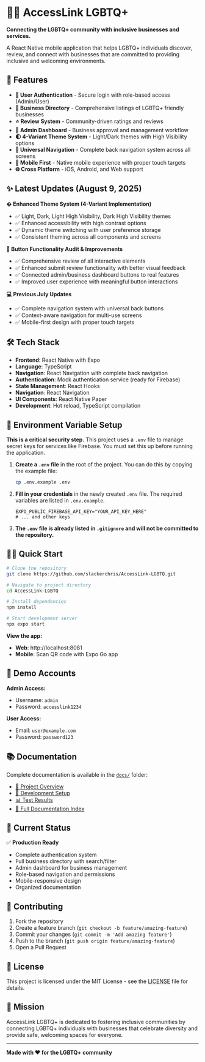 # 🏳️‍🌈 AccessLink LGBTQ+

**Connecting the LGBTQ+ community with inclusive businesses and services.**

A React Native mobile application that helps LGBTQ+ individuals discover, review, and connect with businesses that are committed to providing inclusive and welcoming environments.

## 🚀 Features

- **🔐 User Authentication** - Secure login with role-based access (Admin/User)
- **🏢 Business Directory** - Comprehensive listings of LGBTQ+ friendly businesses
- **⭐ Review System** - Community-driven ratings and reviews
- **👑 Admin Dashboard** - Business approval and management workflow
- **🌓 4-Variant Theme System** - Light/Dark themes with High Visibility options
- **🧭 Universal Navigation** - Complete back navigation system across all screens
- **📱 Mobile First** - Native mobile experience with proper touch targets
- **🌐 Cross Platform** - iOS, Android, and Web support

## ✨ Latest Updates (August 9, 2025)

**� Enhanced Theme System (4-Variant Implementation)**
- ✅ Light, Dark, Light High Visibility, Dark High Visibility themes
- ✅ Enhanced accessibility with high contrast options
- ✅ Dynamic theme switching with user preference storage
- ✅ Consistent theming across all components and screens

**🔧 Button Functionality Audit & Improvements**
- ✅ Comprehensive review of all interactive elements
- ✅ Enhanced submit review functionality with better visual feedback
- ✅ Connected admin/business dashboard buttons to real features
- ✅ Improved user experience with meaningful button interactions

**💻 Previous July Updates**
- ✅ Complete navigation system with universal back buttons
- ✅ Context-aware navigation for multi-use screens
- ✅ Mobile-first design with proper touch targets

## 🛠️ Tech Stack

- **Frontend**: React Native with Expo
- **Language**: TypeScript
- **Navigation**: React Navigation with complete back navigation
- **Authentication**: Mock authentication service (ready for Firebase)
- **State Management**: React Hooks
- **Navigation**: React Navigation
- **UI Components**: React Native Paper
- **Development**: Hot reload, TypeScript compilation

## 🔐 Environment Variable Setup

**This is a critical security step.** This project uses a `.env` file to manage secret keys for services like Firebase. You must set this up before running the application.

1.  **Create a `.env` file** in the root of the project. You can do this by copying the example file:
    ```bash
    cp .env.example .env
    ```

2.  **Fill in your credentials** in the newly created `.env` file. The required variables are listed in `.env.example`.

    ```
    EXPO_PUBLIC_FIREBASE_API_KEY="YOUR_API_KEY_HERE"
    # ... and other keys
    ```

3.  **The `.env` file is already listed in `.gitignore` and will not be committed to the repository.**

## 🏃‍♂️ Quick Start

```bash
# Clone the repository
git clone https://github.com/slackerchris/AccessLink-LGBTQ.git

# Navigate to project directory
cd AccessLink-LGBTQ

# Install dependencies
npm install

# Start development server
npx expo start
```

**View the app:**
- **Web**: http://localhost:8081
- **Mobile**: Scan QR code with Expo Go app

## 🧪 Demo Accounts

**Admin Access:**
- Username: `admin`
- Password: `accesslink1234`

**User Access:**
- Email: `user@example.com`
- Password: `password123`

## 📚 Documentation

Complete documentation is available in the [`docs/`](docs/) folder:

- [📖 Project Overview](docs/README.md)
- [🔧 Development Setup](docs/development-README.md)
- [📊 Test Results](docs/reports/TEST_RESULTS.md)
- [📁 Full Documentation Index](docs/INDEX.md)

## 🎯 Current Status

✅ **Production Ready**
- Complete authentication system
- Full business directory with search/filter
- Admin dashboard for business management
- Role-based navigation and permissions
- Mobile-responsive design
- Organized documentation

## 🤝 Contributing

1. Fork the repository
2. Create a feature branch (`git checkout -b feature/amazing-feature`)
3. Commit your changes (`git commit -m 'Add amazing feature'`)
4. Push to the branch (`git push origin feature/amazing-feature`)
5. Open a Pull Request

## 📄 License

This project is licensed under the MIT License - see the [LICENSE](LICENSE) file for details.

## 🌈 Mission

AccessLink LGBTQ+ is dedicated to fostering inclusive communities by connecting LGBTQ+ individuals with businesses that celebrate diversity and provide safe, welcoming spaces for everyone.

---

**Made with ❤️ for the LGBTQ+ community**
